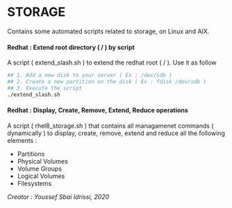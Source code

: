 # STORAGE
Contains some automated scripts related to storage, on Linux and AIX.

####  Redhat  : Extend root directory ( / ) by script 
A script ( extend_slash.sh )  to extend the redhat root ( / ). Use it as follow
```bash
## 1. Add a new disk to your server ( Ex : /dev/sdb ) 
## 2. Create a new partition on the disk ( Ex : fdisk /dev/sdb )
## 3. Execute the script 
./extend_slash.sh
```
#### Redhat   : Display, Create, Remove, Extend, Reduce operations
A script ( rhel8_storage.sh ) that contains all managamenet commands ( dynamically ) to display, create, remove, extend and reduce all the following elements : 
* Partitions
* Physical Volumes
* Volume Groups
* Logical Volumes
* Filesystems


*Creator : Youssef Sbai Idrissi, 2020*
